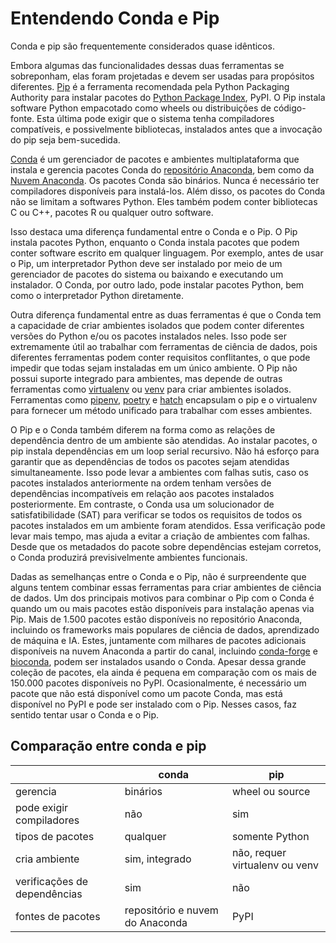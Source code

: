 # Entendendo Conda e Pip

Conda e pip são frequentemente considerados quase idênticos.

Embora algumas das funcionalidades dessas duas ferramentas se sobreponham, elas foram projetadas e devem ser usadas para propósitos diferentes. [Pip](https://pip.pypa.io/en/stable/) é a ferramenta recomendada pela Python Packaging Authority para instalar pacotes do [Python Package Index](https://pypi.org/), PyPI. O Pip instala software Python empacotado como wheels ou distribuições de código-fonte. Esta última pode exigir que o sistema tenha compiladores compatíveis, e possivelmente bibliotecas, instalados antes que a invocação do pip seja bem-sucedida.

[Conda](https://conda.io/docs/) é um gerenciador de pacotes e ambientes multiplataforma que instala e gerencia pacotes Conda do [repositório Anaconda](https://repo.anaconda.com/), bem como da [Nuvem Anaconda](https://anaconda.org/). Os pacotes Conda são binários. Nunca é necessário ter compiladores disponíveis para instalá-los. Além disso, os pacotes do Conda não se limitam a softwares Python. Eles também podem conter bibliotecas C ou C++, pacotes R ou qualquer outro software.

Isso destaca uma diferença fundamental entre o Conda e o Pip. O Pip instala pacotes Python, enquanto o Conda instala pacotes que podem conter software escrito em qualquer linguagem. Por exemplo, antes de usar o Pip, um interpretador Python deve ser instalado por meio de um gerenciador de pacotes do sistema ou baixando e executando um instalador. O Conda, por outro lado, pode instalar pacotes Python, bem como o interpretador Python diretamente.

Outra diferença fundamental entre as duas ferramentas é que o Conda tem a capacidade de criar ambientes isolados que podem conter diferentes versões do Python e/ou os pacotes instalados neles. Isso pode ser extremamente útil ao trabalhar com ferramentas de ciência de dados, pois diferentes ferramentas podem conter requisitos conflitantes, o que pode impedir que todas sejam instaladas em um único ambiente. O Pip não possui suporte integrado para ambientes, mas depende de outras ferramentas como [virtualenv](https://virtualenv.pypa.io/en/latest/) ou [venv](https://docs.python.org/3/library/venv.html) para criar ambientes isolados. Ferramentas como [pipenv](https://pipenv.readthedocs.io/en/latest/), [poetry](https://poetry.eustace.io/) e [hatch](https://github.com/ofek/hatch) encapsulam o pip e o virtualenv para fornecer um método unificado para trabalhar com esses ambientes.

O Pip e o Conda também diferem na forma como as relações de dependência dentro de um ambiente são atendidas. Ao instalar pacotes, o pip instala dependências em um loop serial recursivo. Não há esforço para garantir que as dependências de todos os pacotes sejam atendidas simultaneamente. Isso pode levar a ambientes com falhas sutis, caso os pacotes instalados anteriormente na ordem tenham versões de dependências incompatíveis em relação aos pacotes instalados posteriormente. Em contraste, o Conda usa um solucionador de satisfatibilidade (SAT) para verificar se todos os requisitos de todos os pacotes instalados em um ambiente foram atendidos. Essa verificação pode levar mais tempo, mas ajuda a evitar a criação de ambientes com falhas. Desde que os metadados do pacote sobre dependências estejam corretos, o Conda produzirá previsivelmente ambientes funcionais.

Dadas as semelhanças entre o Conda e o Pip, não é surpreendente que alguns tentem combinar essas ferramentas para criar ambientes de ciência de dados. Um dos principais motivos para combinar o Pip com o Conda é quando um ou mais pacotes estão disponíveis para instalação apenas via Pip. Mais de 1.500 pacotes estão disponíveis no repositório Anaconda, incluindo os frameworks mais populares de ciência de dados, aprendizado de máquina e IA. Estes, juntamente com milhares de pacotes adicionais disponíveis na nuvem Anaconda a partir do canal, incluindo [conda-forge](https://conda-forge.org/) e [bioconda](https://bioconda.github.io/), podem ser instalados usando o Conda. Apesar dessa grande coleção de pacotes, ela ainda é pequena em comparação com os mais de 150.000 pacotes disponíveis no PyPI. Ocasionalmente, é necessário um pacote que não está disponível como um pacote Conda, mas está disponível no PyPI e pode ser instalado com o Pip. Nesses casos, faz sentido tentar usar o Conda e o Pip.

## Comparação entre conda e pip

|                              | conda                           | pip                            |
| ---------------------------- | ------------------------------- | ------------------------------ |
| gerencia                     | binários                        | wheel ou source                |
| pode exigir compiladores     | não                             | sim                            |
| tipos de pacotes             | qualquer                        | somente Python                 |
| cria ambiente                | sim, integrado                  | não, requer virtualenv ou venv |
| verificações de dependências | sim                             | não                            |
| fontes de pacotes            | repositório e nuvem do Anaconda | PyPI                           |
